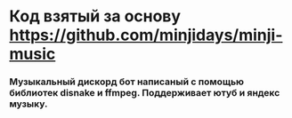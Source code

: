 # Код взятый за основу https://github.com/minjidays/minji-music
### Музыкальный дискорд бот написаный с помощью библиотек disnake и ffmpeg. Поддерживает ютуб и яндекс музыку.